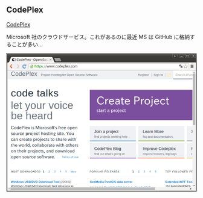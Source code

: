 ## CodePlex
[CodePlex](https://www.codeplex.com/)

Microsoft 社のクラウドサービス。これがあるのに最近 MS は GitHub に格納することが多い...

![CodePlex](./resources/codeplex.png)
